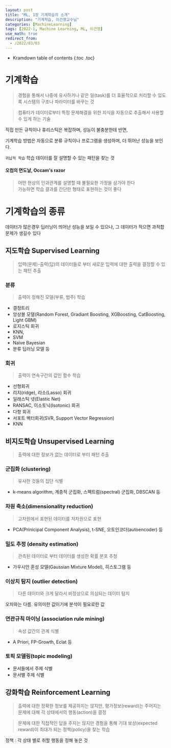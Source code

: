 ```yaml
---
layout: post
title: "ML, 1장 기계학습의 소개"
description: "기계학습, 이건명교수님"
categories: [MachineLearning]
tags: [2022-1, Machine Learning, ML, 이건명]
use_math: true
redirect_from:
  - /2022/03/03
---
```


* Kramdown table of contents
{:toc .toc} 


# 기계학습

> 경험을 통해서 나중에 유사하거나 같은 <red>일(task)</red>를 더 효율적으로 처리할 수 있도록 시스템의 <red>구조나 파라미터를 바꾸는 것</red>


> 컴퓨터가 데이터로부터 특정 문제해결을 위한 지식을 자동으로 추출해서 사용할 수 있게 하는 기술

직접 만든 규칙이나 휴리스틱은 복잡하며, 성능이 불충분한데 반면,

기계학습 방법은 자동으로 분류 규칙이나 프로그램을 생성하며, 더 뛰어난 성능을 보인다.

`귀납적 학습` 학습 데이터를 잘 설명할 수 있는 패턴을 찾는 것


#### 오컴의 면도날, Occam's razor

> 어떤 현상의 인과관계를 설명할 때 불필요한 가정을 삼가야 한다    
> 가능하면 학습 결과를 <red>간단한 형태</red>로 표현하는 것이 좋다


# 기계학습의 종류

데이터가 많은경우 딥러닝이 띄어난 성능을 보일 수 있으나, 그 데이터가 적으면 과적합 문제가 생길수 있다

## 지도학습 Supervised Learning

> 입력(문제)-출력(답)의 데이터들로 부터 새로운 입력에 대한 출력을 결정할 수 있는 패턴 추출

### 분류

> 출력이 정해진 모델(부류, 범주) 학습

- 결정트리
- 앙상블 모델(Random Forest, Gradiant Boosting, 
XGBoosting, CatBoosting, Light GBM)
- 로지스틱 회귀
- KNN, 
- SVM
- Naïve Bayesian
- 분류 딥러닝 모델 등

### 회귀

> 출력이 연속구간의 값인 함수 학습

- 선형회귀
- 리지(ridge), 라소(Lasso) 회귀
- 일래스틱 넷(Elastic Net) 
- RANSAC, 이소토닉(Isotonic) 회귀 
- 다항 회귀 
- 서포트 벡터회귀(SVR, Support Vector Regression) 
- KNN


## 비지도학습 Unsupervised Learning

> 출력에 대한 정보가 없는 데이터로 부터 패턴 추출

### 군집화 (clustering) 

> 유사한 것들의 집단 식별

- k-means algorithm, 계층적 군집화, 스펙트럼(spectral) 군집화, DBSCAN 등

### 차원 축소(dimensionality reduction) 

> 고차원에서 표현된 데이터를 저차원으로 표현

- PCA(Prinicipal Component Analysis), t-SNE, 오토인코더(autoencoder) 등

### 밀도 추정 (density estimation) 

> 관측된 데이터로 부터 데이터를 생성한 확률 분포 추청

- 가우시안 혼성 모델(Gaussian Mixture Model), 히스토그램 등

### 이상치 탐지 (outlier detection) 

> 다른 데이터와 크게 달라서 비정상으로 의심되는 데이터 탐지

오차와는 다름. 유의미한 값이기에 분석이 필요로한 값

### 연관규칙 마이닝 (association rule mining) 

> 속성 값간의 관계 식별

- A Priori, FP-Growth, Eclat 등

### 토픽 모델링(topic modeling)

- 문서들에서 주제 식별
- 문서별 주제 식별

## 강화학습 Reinforcement Learning


> 출력에 대한 정확한 정보를 제공하지는 않지만, 평가정보(reward)는 주어지는 문제에 대해 각 상태에서의 행동(action)을 결정


>  문제에 대한 직접적인 답을 주지는 않지만 경험을 통해 <red>기대 보상(expected reward)</red>이 최대가 되는 <red>정책(policy)</red>을 찾는 학습

정책 : 각 상태 별로 취할 행동을 정해 놓은 것

